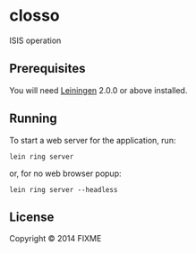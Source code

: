 # closso

ISIS operation

## Prerequisites

You will need [Leiningen][] 2.0.0 or above installed.

[leiningen]: https://github.com/technomancy/leiningen

## Running

To start a web server for the application, run:

    lein ring server
    
or, for no web browser popup:

    lein ring server --headless

## License

Copyright © 2014 FIXME
